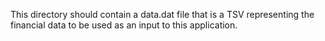 This directory should contain a data.dat file that is a TSV representing the financial data to be used as an input to this application.